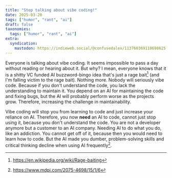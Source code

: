 ```yaml
---
title: "Stop talking about vibe coding!"
date: 2025-03-20
tags: ["humor", "rant", "ai"]
draft: false
taxonomies:
  tags: ["humor", "rant", "ai"]
extra:
  syndication:
    mastodon: https://indieweb.social/@confusedalex/113760369110698625
---
```


Everyone is talking about vibe coding. It seems impossible to pass a day without reading or hearing about it. But why? I mean, everyone knows that it is a shitty VC funded AI buzzword-bingo idea that's just a rage bait[^fn:1] (and I'm falling victim to the rage bait). Nothing more. Nobody will seriously vibe code. Because if you don't understand the code, you lack the understanding to maintain it. You depend on an AI for maintaining the code and fixing bugs, but the AI will probably perform worse as the projects grow. Therefore, increasing the challenge in maintainability.

Vibe coding will stop you from learning to code and just increase your reliance on AI. Therefore, you now **need** an AI to code, cannot just stop using it, because you don't understand the code. You are not a developer anymore but a customer to an AI company. Needing AI to do what you do, like an addiction. You cannot get off of it, because then you would need to learn how to code. But the AI made you dumber, problem-solving skills and critical thinking decline when using AI frequently[^fn:2].

[^fn:1]: <https://en.wikipedia.org/wiki/Rage-baiting>
[^fn:2]: <https://www.mdpi.com/2075-4698/15/1/6>
